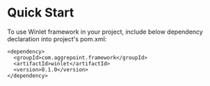 # Quick Start

To use Winlet framework in your project, include below dependency declaration into project's pom.xml:

```
<dependency>
  <groupId>com.aggrepoint.framework</groupId>
  <artifactId>winlet</artifactId>
  <version>0.1.0</version>
</dependency>
```
